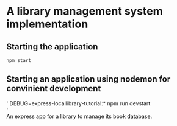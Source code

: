 # A library management system implementation

## Starting the application
`
npm start
`<br/>
## Starting an application using nodemon for convinient development 
'
DEBUG=express-locallibrary-tutorial:* npm run devstart   
'<br/> 
An express app for a library to manage its book database.